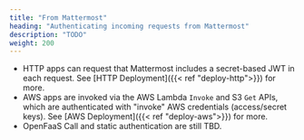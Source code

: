 ```yaml
---
title: "From Mattermost"
heading: "Authenticating incoming requests from Mattermost"
description: "TODO"
weight: 200
---
```


- HTTP apps can request that Mattermost includes a secret-based JWT in each request. See [HTTP Deployment]({{< ref "deploy-http">}}) for more.
- AWS apps are invoked via the AWS Lambda `Invoke` and S3 `Get` APIs, which are authenticated with "invoke" AWS credentials (access/secret keys). See [AWS Deployment]({{< ref "deploy-aws">}}) for more.
- OpenFaaS Call and static authentication are still TBD.